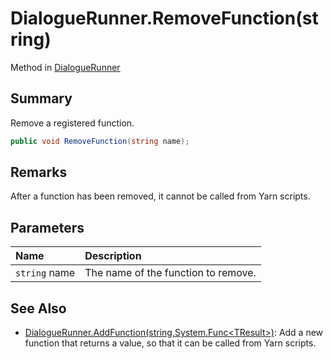 # DialogueRunner.RemoveFunction(string)

Method in [DialogueRunner](/api/csharp/yarn.unity.dialoguerunner.md)

## Summary


Remove a registered function.


```csharp
public void RemoveFunction(string name);
```

## Remarks


After a function has been removed, it cannot be called from
Yarn scripts.


## Parameters

|Name|Description|
|:---|:---|
|`string` name|The name of the function to remove.|

## See Also

* [DialogueRunner.AddFunction\(string,System.Func\<TResult\>\)](/api/csharp/yarn.unity.dialoguerunner.addfunction-2.md): Add a new function that returns a value, so that it can be called from Yarn scripts.

